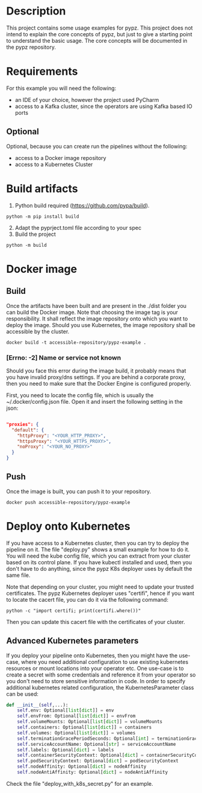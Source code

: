 # Description
This project contains some usage examples for pypz. This project does not
intend to explain the core concepts of pypz, but just to give a starting
point to understand the basic usage. The core concepts will be documented
in the pypz repository.

# Requirements
For this example you will need the following:
- an IDE of your choice, however the project used PyCharm
- access to a Kafka cluster, since the operators are using Kafka based IO ports

## Optional
Optional, because you can create run the pipelines without the following:
- access to a Docker image repository
- access to a Kubernetes Cluster

# Build artifacts

1. Python build required (https://github.com/pypa/build).
```shell
python -m pip install build
```
2. Adapt the pyprject.toml file according to your spec
3. Build the project
```shell
python -m build
```

# Docker image
## Build
Once the artifacts have been built and are present in the ./dist folder
you can build the Docker image. Note that choosing the image tag is your
responsibility. It shall reflect the image repository onto which you
want to deploy the image. Should you use Kubernetes, the image repository
shall be accessible by the cluster.
```shell
docker build -t accessible-repository/pypz-example .
```

### [Errno: -2] Name or service not known
Should you face this error during the image build, it probably means that
you have invalid proxy/dns settings. If you are behind a corporate proxy,
then you need to make sure that the Docker Engine is configured properly.

First, you need to locate the config file, which is usually the ~/.docker/config.json
file. Open it and insert the following setting in the json:
```json

"proxies": {
  "default": {
    "httpProxy": "<YOUR_HTTP_PROXY>",
    "httpsProxy": "<YOUR_HTTPS_PROXY>",
    "noProxy": "<YOUR_NO_PROXY>"
  }
}
```
## Push
Once the image is built, you can push it to your repository.
```shell
docker push accessible-repository/pypz-example
```
# Deploy onto Kubernetes
If you have access to a Kubernetes cluster, then you can try to deploy
the pipeline on it. The file "deploy.py" shows a small example for how
to do it. You will need the kube config file, which you can extract from
your cluster based on its control plane. If you have kubectl installed
and used, then you don't have to do anything, since the pypz K8s deployer
uses by default the same file.

Note that depending on your cluster, you might need to update your
trusted certificates. The pypz Kubernetes deployer uses "certifi", hence
if you want to locate the cacert file, you can do it via the following command:
```shell
python -c "import certifi; print(certifi.where())"
```
Then you can update this cacert file with the certificates of your cluster.

## Advanced Kubernetes parameters
If you deploy your pipeline onto Kubernetes, then you might have 
the use-case, where you need additional configuration to use existing 
kubernetes resources or mount locations into your operator etc.
One use-case is to create a secret with some credentials and reference 
it from your operator so you don't need to store sensitive information in code.
In order to specify additional kubernetes related configuration, 
the KubernetesParameter class can be used:
```python
def __init__(self,...):
    self.env: Optional[list[dict]] = env
    self.envFrom: Optional[list[dict]] = envFrom
    self.volumeMounts: Optional[list[dict]] = volumeMounts
    self.containers: Optional[list[dict]] = containers
    self.volumes: Optional[list[dict]] = volumes
    self.terminationGracePeriodSeconds: Optional[int] = terminationGracePeriodSeconds
    self.serviceAccountName: Optional[str] = serviceAccountName
    self.labels: Optional[dict] = labels
    self.containerSecurityContext: Optional[dict] = containerSecurityContext
    self.podSecurityContext: Optional[dict] = podSecurityContext
    self.nodeAffinity: Optional[dict] = nodeAffinity
    self.nodeAntiAffinity: Optional[dict] = nodeAntiAffinity
```
Check the file "deploy_with_k8s_secret.py" for an example.
